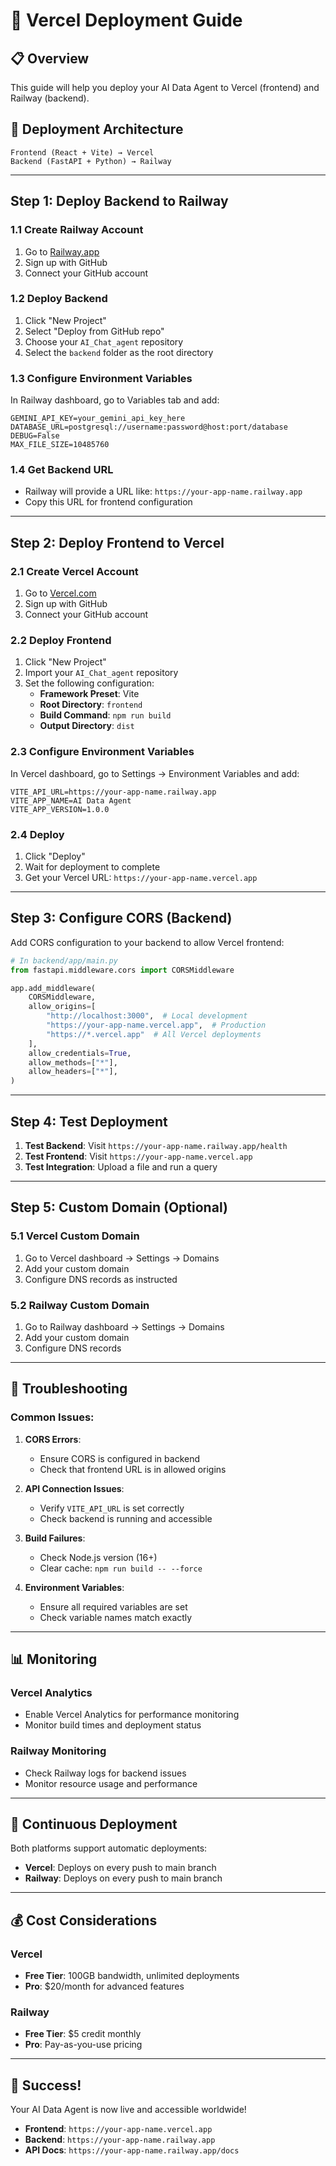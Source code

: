 # 🚀 Vercel Deployment Guide

## 📋 Overview

This guide will help you deploy your AI Data Agent to Vercel (frontend) and Railway (backend).

## 🎯 Deployment Architecture

```
Frontend (React + Vite) → Vercel
Backend (FastAPI + Python) → Railway
```

---

## **Step 1: Deploy Backend to Railway**

### 1.1 Create Railway Account
1. Go to [Railway.app](https://railway.app)
2. Sign up with GitHub
3. Connect your GitHub account

### 1.2 Deploy Backend
1. Click "New Project"
2. Select "Deploy from GitHub repo"
3. Choose your `AI_Chat_agent` repository
4. Select the `backend` folder as the root directory

### 1.3 Configure Environment Variables
In Railway dashboard, go to Variables tab and add:

```env
GEMINI_API_KEY=your_gemini_api_key_here
DATABASE_URL=postgresql://username:password@host:port/database
DEBUG=False
MAX_FILE_SIZE=10485760
```

### 1.4 Get Backend URL
- Railway will provide a URL like: `https://your-app-name.railway.app`
- Copy this URL for frontend configuration

---

## **Step 2: Deploy Frontend to Vercel**

### 2.1 Create Vercel Account
1. Go to [Vercel.com](https://vercel.com)
2. Sign up with GitHub
3. Connect your GitHub account

### 2.2 Deploy Frontend
1. Click "New Project"
2. Import your `AI_Chat_agent` repository
3. Set the following configuration:
   - **Framework Preset**: Vite
   - **Root Directory**: `frontend`
   - **Build Command**: `npm run build`
   - **Output Directory**: `dist`

### 2.3 Configure Environment Variables
In Vercel dashboard, go to Settings → Environment Variables and add:

```env
VITE_API_URL=https://your-app-name.railway.app
VITE_APP_NAME=AI Data Agent
VITE_APP_VERSION=1.0.0
```

### 2.4 Deploy
1. Click "Deploy"
2. Wait for deployment to complete
3. Get your Vercel URL: `https://your-app-name.vercel.app`

---

## **Step 3: Configure CORS (Backend)**

Add CORS configuration to your backend to allow Vercel frontend:

```python
# In backend/app/main.py
from fastapi.middleware.cors import CORSMiddleware

app.add_middleware(
    CORSMiddleware,
    allow_origins=[
        "http://localhost:3000",  # Local development
        "https://your-app-name.vercel.app",  # Production
        "https://*.vercel.app"  # All Vercel deployments
    ],
    allow_credentials=True,
    allow_methods=["*"],
    allow_headers=["*"],
)
```

---

## **Step 4: Test Deployment**

1. **Test Backend**: Visit `https://your-app-name.railway.app/health`
2. **Test Frontend**: Visit `https://your-app-name.vercel.app`
3. **Test Integration**: Upload a file and run a query

---

## **Step 5: Custom Domain (Optional)**

### 5.1 Vercel Custom Domain
1. Go to Vercel dashboard → Settings → Domains
2. Add your custom domain
3. Configure DNS records as instructed

### 5.2 Railway Custom Domain
1. Go to Railway dashboard → Settings → Domains
2. Add your custom domain
3. Configure DNS records

---

## **🔧 Troubleshooting**

### Common Issues:

1. **CORS Errors**:
   - Ensure CORS is configured in backend
   - Check that frontend URL is in allowed origins

2. **API Connection Issues**:
   - Verify `VITE_API_URL` is set correctly
   - Check backend is running and accessible

3. **Build Failures**:
   - Check Node.js version (16+)
   - Clear cache: `npm run build -- --force`

4. **Environment Variables**:
   - Ensure all required variables are set
   - Check variable names match exactly

---

## **📊 Monitoring**

### Vercel Analytics
- Enable Vercel Analytics for performance monitoring
- Monitor build times and deployment status

### Railway Monitoring
- Check Railway logs for backend issues
- Monitor resource usage and performance

---

## **🔄 Continuous Deployment**

Both platforms support automatic deployments:
- **Vercel**: Deploys on every push to main branch
- **Railway**: Deploys on every push to main branch

---

## **💰 Cost Considerations**

### Vercel
- **Free Tier**: 100GB bandwidth, unlimited deployments
- **Pro**: $20/month for advanced features

### Railway
- **Free Tier**: $5 credit monthly
- **Pro**: Pay-as-you-use pricing

---

## **🎉 Success!**

Your AI Data Agent is now live and accessible worldwide!

- **Frontend**: `https://your-app-name.vercel.app`
- **Backend**: `https://your-app-name.railway.app`
- **API Docs**: `https://your-app-name.railway.app/docs`
